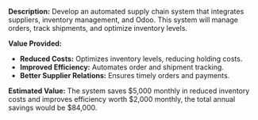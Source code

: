 **Description:**
Develop an automated supply chain system that integrates suppliers, inventory management, and Odoo. This system will manage orders, track shipments, and optimize inventory levels.

**Value Provided:**
- **Reduced Costs:** Optimizes inventory levels, reducing holding costs.
- **Improved Efficiency:** Automates order and shipment tracking.
- **Better Supplier Relations:** Ensures timely orders and payments.

**Estimated Value:**
The system saves $5,000 monthly in reduced inventory costs and improves efficiency worth $2,000 monthly, the total annual savings would be $84,000.
